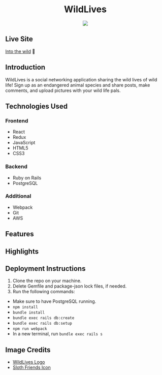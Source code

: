 <h1 align="center">WildLives</h1>
<p align="center">
  <img src="https://user-images.githubusercontent.com/84679041/133845413-dc9262a3-fa37-4aea-8d81-c2f03d6b23d7.png" />
</p>

## Live Site
[Into the wild](https://wild-lives.herokuapp.com/#/) 🦥

## Introduction
WildLives is a social networking application sharing the wild lives of wild life! Sign up as an endangered animal species and share posts, make comments, and upload pictures with your wild life pals.

## Technologies Used
### Frontend
* React
* Redux
* JavaScript
* HTML5
* CSS3
### Backend
* Ruby on Rails
* PostgreSQL
### Additional
* Webpack
* Git
* AWS

## Features

## Highlights

## Deployment Instructions
1. Clone the repo on your machine.
2. Delete Gemfile and package-json lock files, if needed.
3. Run the following commands:
* Make sure to have PostgreSQL running.
* `npm install`
* `bundle install`
* `bundle exec rails db:create`
* `bundle exec rails db:setup`
* `npm run webpack`
* In a new terminal, run `bundle exec rails s`

## Image Credits
* [WildLives Logo](http://skobo.pl/annskoblog/project/sloth-logo/)
* [Sloth Friends Icon](https://www.pngitem.com/middle/ThhwmJo_draw-so-cute-sloth-cartoon-sloth-png-transparent/)

